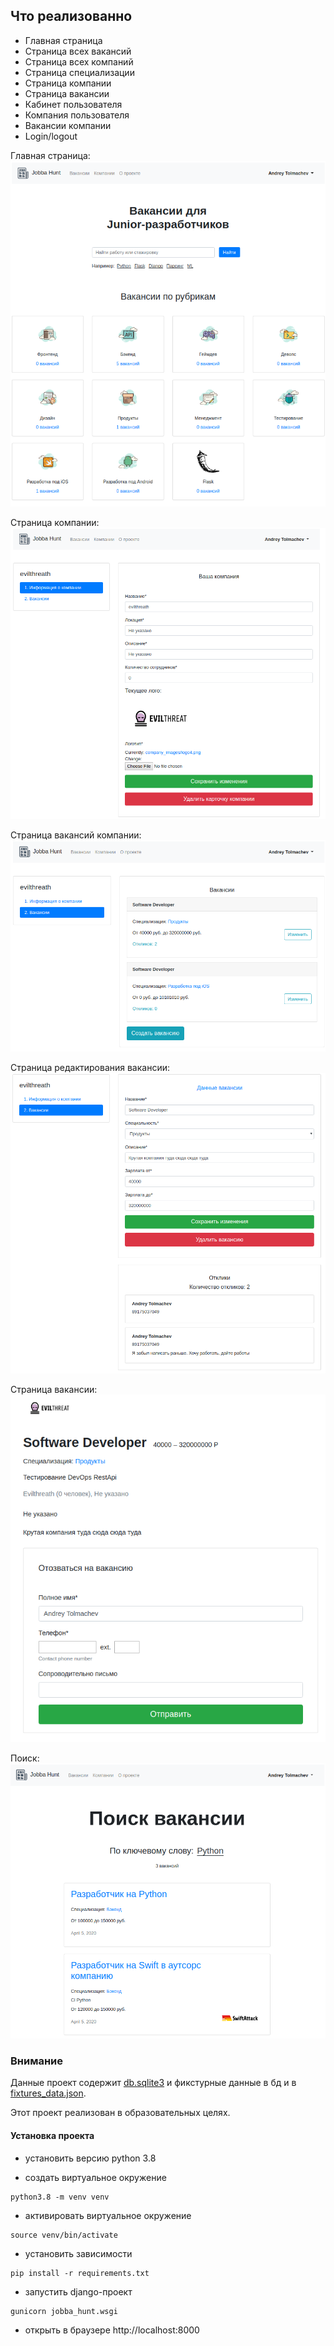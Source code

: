 ## Что реализованно

* Главная страница
* Страница всех вакансий
* Страница всех компаний
* Страница специализации
* Страница компании
* Страница вакансии
* Кабинет пользователя
* Компания пользователя
* Вакансии компании
* Login/logout

Главная страница:  
![](readme_images/Main.png)

Страница компании:  
![](readme_images/company.png)

Страница вакансий компании:  
![](readme_images/company_vacancies.png)

Страница редактирования вакансии:  
![](readme_images/vacancy_edit.png)

Страница вакансии:  
![](readme_images/job.png)

Поиск:  
![](readme_images/search.png)

### Внимание

Данные проект содержит [db.sqlite3](db.sqlite3) и фикстурные данные в бд и в [fixtures_data.json](fixtures_data.json).

Этот проект реализован в образовательных целях.

#### Установка проекта

- установить версию python 3.8
  
- создать виртуальное окружение 
```shell script
python3.8 -m venv venv
```

- активировать виртуальное окружение
```shell script
source venv/bin/activate
```

- установить зависимости
```shell script
pip install -r requirements.txt
```

- запустить django-проект
```shell script
gunicorn jobba_hunt.wsgi
```

- открыть в браузере http://localhost:8000 
